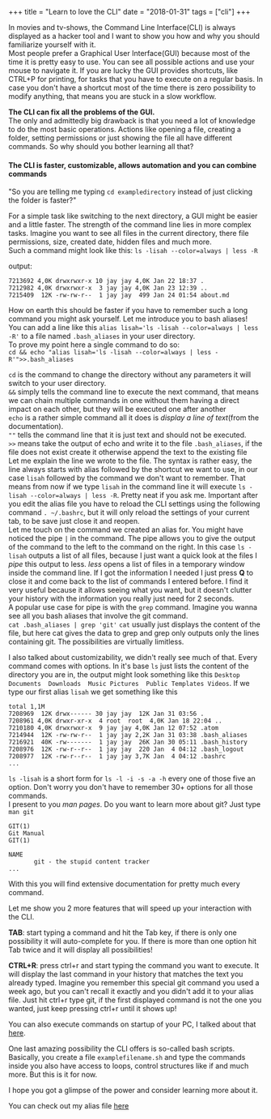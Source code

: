 +++
title = "Learn to love the CLI"
date = "2018-01-31"
tags = ["cli"]
+++

In movies and tv-shows, the Command Line Interface(CLI) is always displayed as a
hacker tool and I want to show you how and why you should familiarize yourself with it.<br/>
Most people prefer a Graphical User Interface(GUI) because most of the time it is
pretty easy to use. You can see all possible actions and use your mouse to navigate it.
If you are lucky the GUI provides shortcuts, like CTRL+P for printing, for tasks
that you have to execute on a regular basis. In case you don't have a shortcut
most of the time there is zero possibility to modify anything, that means you are
stuck in a slow workflow.

**The CLI can fix all the problems of the GUI.**<br/>
The only and admittedly big drawback is that you need a lot of knowledge to do the
most basic operations. Actions like opening a file, creating a folder, setting permissions
or just showing the file all have different commands. So why should you bother learning
all that?

#### The CLI is faster, customizable, allows automation and you can combine commands

"So you are telling me typing `cd exampledirectory` instead of just clicking the folder is faster?"

For a simple task like switching to the next directory, a GUI might be easier and a little faster.
The strength of the command line lies in more complex tasks.
Imagine you want to see all files in the current directory, there file permissions, size,
created date, hidden files and much more.<br/>
Such a command might look like this: `ls -lisah --color=always | less -R`

output:
````
7213692 4,0K drwxrwxr-x 10 jay jay 4,0K Jan 22 18:37 .
7212982 4,0K drwxrwxr-x  3 jay jay 4,0K Jan 23 12:39 ..
7215409  12K -rw-rw-r--  1 jay jay  499 Jan 24 01:54 about.md
````

How on earth this should be faster if you have to remember such a long command you might ask yourself.
Let me introduce you to bash aliases!<br/>
You can add a line like this `alias lisah='ls -lisah --color=always | less -R'` to a file named `.bash_aliases`
in your user directory.<br/>To prove my point here a single command to do so:<br/>
`cd && echo "alias lisah='ls -lisah --color=always | less -R'">>.bash_aliases`

`cd` is the command to change the directory without any parameters it will switch to your user directory.<br/>
`&&` simply tells the command line to execute the next command, that means we can chain multiple commands in one without them having a direct impact on each other, but they will be executed one after another<br/>
`echo` is a rather simple command all it does is *display a line of text*(from the documentation).<br/>
`""` tells the command line that it is just text and should not be executed.<br/>
`>>` means take the output of echo and write it to the file `.bash_aliases`, if the file does not exist create it otherwise append the text to the existing file<br/>
Let me explain the line we wrote to the file. The syntax is rather easy, the line always starts with alias followed by the shortcut we want to use, in our case `lisah` followed by the command we don't want to remember. That means from now if we type `lisah` in the command line it will execute `ls -lisah --color=always | less -R`. Pretty neat if you ask me. Important after you edit the alias file you have to reload the CLI settings using the following command `. ~/.bashrc`, but it will only reload the settings of your current tab, to be save just close it and reopen.<br/>
Let me touch on the command we created an alias for. You might have noticed the pipe `|` in the command.
The pipe allows you to give the output of the command to the left to the command on the right. In this case `ls -lisah` outputs
a list of all files, because I just want a quick look at the files I *pipe* this output to less. *less* opens a list of files in a
temporary window inside the command line. If I got the information I needed I just press **Q** to close
it and come back to the list of commands I entered before. I find it very useful because it allows seeing what you want, but it doesn't clutter your history with the information you really just need for 2 seconds.<br/>
A popular use case for pipe is with the
`grep` command. Imagine you wanna see all you bash aliases that involve the git command.<br/>
`cat .bash_aliases | grep 'git'` `cat` usually just displays the content of the file, but here cat gives the data to grep and grep only outputs
only the lines containing git. The possibilities are virtually limitless.

I also talked about customizability, we didn't really see much of that. Every command comes with options.
In it's base `ls` just lists the content of the directory you are in, the output might look something like this
`Desktop  Documents  Downloads  Music Pictures  Public Templates Videos`. If we type our first alias `lisah`
we get something like this
````
total 1,1M
7208969  12K drwx------ 30 jay jay  12K Jan 31 03:56 .
7208961 4,0K drwxr-xr-x  4 root  root  4,0K Jan 18 22:04 ..
7210180 4,0K drwxrwxr-x  9 jay jay 4,0K Jan 12 07:52 .atom
7214944  12K -rw-rw-r--  1 jay jay 2,2K Jan 31 03:38 .bash_aliases
7216921  40K -rw-------  1 jay jay  26K Jan 30 05:11 .bash_history
7208976  12K -rw-r--r--  1 jay jay  220 Jan  4 04:12 .bash_logout
7208977  12K -rw-r--r--  1 jay jay 3,7K Jan  4 04:12 .bashrc
...
````

`ls -lisah` is a short form for `ls -l -i -s -a -h` every one of those five an option.
Don't worry you don't have to remember 30+ options for all those commands.<br/>
I present to you *man pages*. Do you want to learn more about git? Just type `man git`

````
GIT(1)                                                                  Git Manual                                                                  GIT(1)

NAME
       git - the stupid content tracker
...
````
With this you will find extensive documentation for pretty much every command.

Let me show you 2 more features that will speed up your interaction with the CLI.

**TAB**: start typing a command and hit the Tab key, if there is only one possibility
it will auto-complete for you. If there is more than one option hit Tab twice and it
will display all possibilities!

**CTRL+R**: press ctrl+r and start typing the command you want to execute.
It will display the last command in your history that matches the text you already typed.
Imagine you remember this special git command you used a week ago, but you can't recall
it exactly and you didn't add it to your alias file. Just hit ctrl+r type git, if the
first displayed command is not the one you wanted, just keep pressing ctrl+r until it
shows up!

You can also execute commands on startup of your PC, I talked about that [here](http://localhost:4000/jekyll/blog/2018/01/22/track-your-own-internet-traffic.html).

One last amazing possibility the CLI offers is so-called bash scripts. Basically, you create a file `examplefilename.sh` and type the commands inside you also have
access to loops, control structures like if and much more. But this is it for now.

I hope you got a glimpse of the power and consider learning more about it.

You can check out my alias file [here](https://gitlab.com/jay_dee_bee/config_files)
